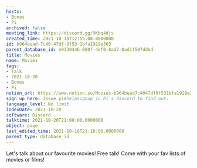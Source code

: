 ```yaml
---
hosts:
- Bones
- Pi
archived: false
meeting_link: https://discord.gg/9Kbq4djs
created_time: 2021-10-15T12:55:00.0000000
id: b964bead-7c40-47df-9f53-1bfa1929e303
parent_database_id: e9339446-880f-4ef0-8ad7-8ad1f507dded
title: Movies
name: Movies
tags:
- Talk
- 2021-10-20
- Bones
- Pi
notion_url: https://www.notion.so/Movies-b964bead7c4047df9f531bfa1929e303
sign_up_here: Issue pi#helpsignup in Pi's discord to find out.
language_level: No limit
indexDate: 2021-10-20
software: Discord
talktime: 2021-10-20T21:00:00.0000000
object: page
last_edited_time: 2021-10-16T21:18:00.0000000
parent_type: database_id
---
```


Let's talk about our favourite movies!
Free talk! Come with your fav lists of movies or films!



